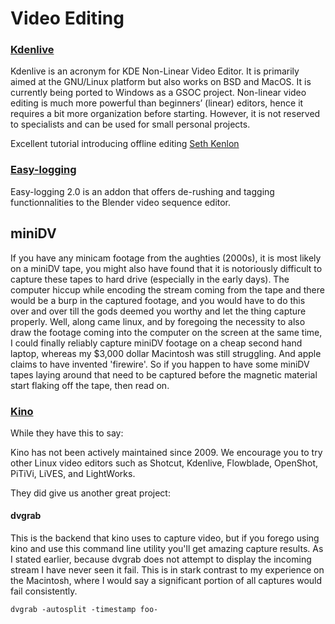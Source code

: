 # Video Editing

### [Kdenlive](https://kdenlive.org/)

Kdenlive is an acronym for KDE Non-Linear Video Editor. It is primarily aimed at the GNU/Linux platform but also works on BSD and MacOS. It is currently being ported to Windows as a GSOC project.
Non-linear video editing is much more powerful than beginners’ (linear) editors, hence it requires a bit more organization before starting. However, it is not reserved to specialists and can be used for small personal projects.

Excellent tutorial introducing offline editing [Seth Kenlon](https://opensource.com/life/16/1/offline-editing-kdenlive)

### [Easy-logging](http://easy-logging.net/)

Easy-logging 2.0 is an addon that offers de-rushing and tagging functionnalities to the Blender video sequence editor.

## miniDV

If you have any minicam footage from the aughties (2000s), it is most likely on a miniDV tape, you might also have found that it is notoriously difficult to capture these tapes to hard drive (especially in the early days).  The computer hiccup while encoding the stream coming from the tape and there would be a burp in the captured footage, and you would have to do this over and over till the gods deemed you worthy and let the thing capture properly.  Well, along came linux, and by foregoing the necessity to also draw the footage coming into the computer on the screen at the same time, I could finally reliably capture miniDV footage on a cheap second hand laptop, whereas my $3,000 dollar Macintosh was still struggling.  And apple claims to have invented 'firewire'.  So if you happen to have some miniDV tapes laying around that need to be captured before the magnetic material start flaking off the tape, then read on.

### [Kino](http://kinodv.org/)

While they have this to say:

Kino has not been actively maintained since 2009. We encourage you to try other Linux video editors such as Shotcut, Kdenlive, Flowblade, OpenShot, PiTiVi, LiVES, and LightWorks.

They did give us another great project:

#### dvgrab

This is the backend that kino uses to capture video, but if you forego using kino and use this command line utility you'll get amazing capture results.  As I stated earlier, because dvgrab does not attempt to display the incoming stream I have never seen it fail.  This is in stark contrast to my experience on the Macintosh, where I would say a significant portion of all captures would fail consistently.


```
dvgrab -autosplit -timestamp foo-
```







